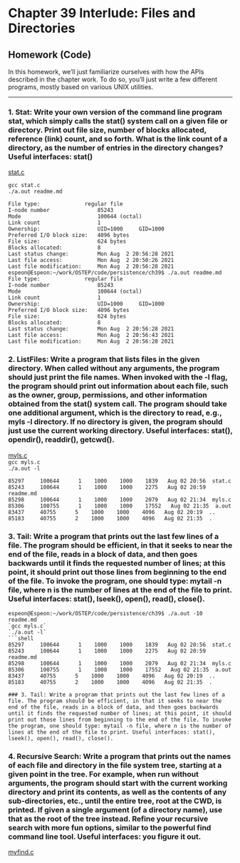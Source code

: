 # Chapter 39 Interlude: Files and Directories

## Homework (Code)  

In this homework, we’ll just familiarize ourselves with how the APIs described in the chapter work. To do so, you’ll just write a few different programs, mostly based on various UNIX utilities.  

---

### 1. Stat: Write your own version of the command line program stat, which simply calls the stat() system call on a given file or directory. Print out file size, number of blocks allocated, reference (link) count, and so forth. What is the link count of a directory, as the number of entries in the directory changes? Useful interfaces: stat() 

[stat.c](./stat.c)

`gcc stat.c`  
`./a.out readme.md`  

```shell
File type:              regular file
I-node number               85243
Mode                        100644 (octal)
Link count                  1
Ownership:                  UID=1000     GID=1000
Preferred I/O block size:   4096 bytes
File size:                  624 bytes
Blocks allocated:           8
Last status change:         Mon Aug  2 20:56:28 2021
Last file access:           Mon Aug  2 20:50:26 2021
Last file modification:     Mon Aug  2 20:56:28 2021
espeon@Espeon:~/work/OSTEP/code/persistence/ch39$ ./a.out readme.md
File type:              regular file
I-node number               85243
Mode                        100644 (octal)
Link count                  1
Ownership:                  UID=1000     GID=1000
Preferred I/O block size:   4096 bytes
File size:                  624 bytes
Blocks allocated:           8
Last status change:         Mon Aug  2 20:56:28 2021
Last file access:           Mon Aug  2 20:56:43 2021
Last file modification:     Mon Aug  2 20:56:28 2021
```

### 2. ListFiles: Write a program that lists files in the given directory. When called without any arguments, the program should just print the file names. When invoked with the -l flag, the program should print out information about each file, such as the owner, group, permissions, and other information obtained from the stat() system call. The program should take one additional argument, which is the directory to read, e.g., myls -l directory. If no directory is given, the program should just use the current working directory. Useful interfaces: stat(), opendir(), readdir(), getcwd().

[myls.c](./myls.c)  
`gcc myls.c`  
`./a.out -l`  
```shell
85297     100644      1    1000    1000    1839   Aug 02 20:56  stat.c
85243     100644      1    1000    1000    2275   Aug 02 20:59  readme.md
85298     100644      1    1000    1000    2079   Aug 02 21:34  myls.c
85306     100755      1    1000    1000    17552   Aug 02 21:35  a.out
83437     40755      5    1000    1000    4096   Aug 02 20:19  ..
85183     40755      2    1000    1000    4096   Aug 02 21:35  .
```
### 3. Tail: Write a program that prints out the last few lines of a file. The program should be efficient, in that it seeks to near the end of the file, reads in a block of data, and then goes backwards until it finds the requested number of lines; at this point, it should print out those lines from beginning to the end of the file. To invoke the program, one should type: mytail -n file, where n is the number of lines at the end of the file to print. Useful interfaces: stat(), lseek(), open(), read(), close().

```shell
espeon@Espeon:~/work/OSTEP/code/persistence/ch39$ ./a.out -10 readme.md 
`gcc myls.c`  
`./a.out -l`  
```shell
85297     100644      1    1000    1000    1839   Aug 02 20:56  stat.c
85243     100644      1    1000    1000    2275   Aug 02 20:59  readme.md
85298     100644      1    1000    1000    2079   Aug 02 21:34  myls.c
85306     100755      1    1000    1000    17552   Aug 02 21:35  a.out
83437     40755      5    1000    1000    4096   Aug 02 20:19  ..
85183     40755      2    1000    1000    4096   Aug 02 21:35  .

### 3. Tail: Write a program that prints out the last few lines of a file. The program should be efficient, in that it seeks to near the end of the file, reads in a block of data, and then goes backwards until it finds the requested number of lines; at this point, it should print out those lines from beginning to the end of the file. To invoke the program, one should type: mytail -n file, where n is the number of lines at the end of the file to print. Useful interfaces: stat(), lseek(), open(), read(), close().
```

### 4. Recursive Search: Write a program that prints out the names of each file and directory in the file system tree, starting at a given point in the tree. For example, when run without arguments, the program should start with the current working directory and print its contents, as well as the contents of any sub-directories, etc., until the entire tree, root at the CWD, is printed. If given a single argument (of a directory name), use that as the root of the tree instead. Refine your recursive search with more fun options, similar to the powerful find command line tool. Useful interfaces: you figure it out.

[myfind.c](./myfind.c)  

